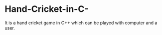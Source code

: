 # Hand-Cricket-in-C-
It is a hand cricket game in C++ which can be played with computer and a user.
